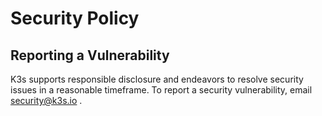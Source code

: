 # Security Policy

## Reporting a Vulnerability

K3s supports responsible disclosure and endeavors to resolve security issues in a reasonable timeframe. To report a security vulnerability, email security@k3s.io .
